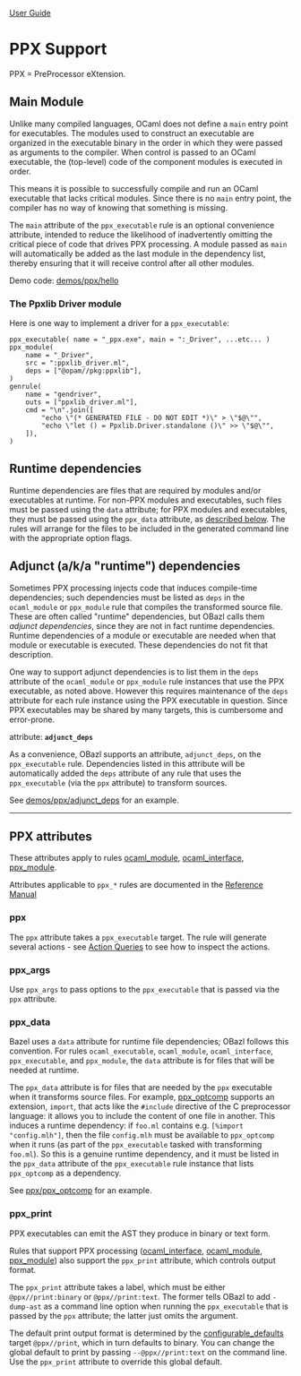 [User Guide](index.md)

# PPX Support

PPX = PreProcessor eXtension.

## <a name="main_module">Main Module</a>

Unlike many compiled languages, OCaml does not define a `main` entry
point for executables. The modules used to construct an executable are
organized in the executable binary in the order in which they were
passed as arguments to the compiler. When control is passed to an
OCaml executable, the (top-level) code of the component modules is
executed in order.

This means it is possible to successfully compile and run an OCaml
executable that lacks critical modules. Since there is no `main` entry
point, the compiler has no way of knowing that something is missing.

The `main` attribute of the `ppx_executable` rule is an optional convenience
attribute, intended to reduce the likelihood of inadvertently omitting
the critical piece of code that drives PPX processing. A module passed
as `main` will automatically be added as the last module in the
dependency list, thereby ensuring that it will receive control after
all other modules.

Demo code:  [demos/ppx/hello](https://github.com/obazl/dev_obazl/blob/aed0ce898b480c109ccd9b42fddc6f6c1640277c/demos/ppx/hello/BUILD.bazel#L53)

### The Ppxlib Driver module

Here is one way to implement a driver for a `ppx_executable`:

```
ppx_executable( name = "_ppx.exe", main = ":_Driver", ...etc... )
ppx_module(
    name = "_Driver",
    src = ":ppxlib_driver.ml",
    deps = ["@opam//pkg:ppxlib"],
)
genrule(
    name = "gendriver",
    outs = ["ppxlib_driver.ml"],
    cmd = "\n".join([
        "echo \"(* GENERATED FILE - DO NOT EDIT *)\" > \"$@\"",
        "echo \"let () = Ppxlib.Driver.standalone ()\" >> \"$@\"",
    ]),
)
```

## <a name="runtime-deps">Runtime dependencies</a>

Runtime dependencies are files that are required by modules and/or
executables at runtime. For non-PPX modules and executables, such
files must be passed using the `data` attribute; for PPX modules and
executables, they must be passed using the `ppx_data` attribute, as
[described below](#ppx_data).
The rules will arrange for the files to be included in the generated
command line with the appropriate option flags.

## <a id="adjunct_deps" name="adjunct_deps">Adjunct (a/k/a "runtime") dependencies</a>

Sometimes PPX processing injects code that induces compile-time
dependencies; such dependencies must be listed as `deps` in the
`ocaml_module` or `ppx_module` rule that compiles the transformed
source file. These are often called "runtime" dependencies, but OBazl
calls them _adjunct dependencies_, since they are not in fact runtime
dependencies. Runtime dependencies of a module or executable are
needed when that module or executable is executed. These dependencies
do not fit that description.

One way to support adjunct dependencies is to list them in the `deps`
attribute of the `ocaml_module` or `ppx_module` rule instances that
use the PPX executable, as noted above. However this requires
maintenance of the `deps` attribute for each rule instance using the
PPX executable in question. Since PPX executables may be shared by
many targets, this is cumbersome and error-prone.

attribute: **`adjunct_deps`**

As a convenience, OBazl supports an attribute, `adjunct_deps`, on the
`ppx_executable` rule. Dependencies listed in this attribute will be
automatically added the `deps` attribute of any rule that uses the
`ppx_executable` (via the `ppx` attribute) to transform sources.

See
[demos/ppx/adjunct_deps](https://github.com/obazl/dev_obazl/tree/main/demos/ppx/adjunct_deps)
for an example.

----
## <a name="ppx-attrs">PPX attributes</a>

These attributes apply to rules [ocaml_module](../refman/rules_ocaml.md#ocaml_module), [ocaml_interface](../refman/ocaml_rules.md#ocaml_interface), [ppx_module](../refman/rules_ppx.md#ppx_module).

Attributes applicable to `ppx_*` rules are documented in the [Reference Manual](../refman/rules_ppx.md)

### <a name="ppx">ppx</a>

The `ppx` attribute takes a `ppx_executable` target. The rule will
generate several actions - see [Action Queries](transparency.md#action_queries)
to see how to inspect the actions.

### <a name="ppx_args">ppx_args</a>

Use `ppx_args` to pass options to the `ppx_executable` that is passed via the `ppx` attribute.

### <a name="ppx_data">ppx_data</a>

Bazel uses a `data` attribute for runtime file dependencies; OBazl
follows this convention. For rules `ocaml_executable`, `ocaml_module`,
`ocaml_interface`, `ppx_executable`, and `ppx_module`, the `data`
attribute is for files that will be needed at runtime.

The `ppx_data` attribute is for files that are needed by the `ppx`
executable when it transforms source files. For example,
[ppx_optcomp]() supports an extension, `import`, that acts like
the `#include` directive of the C preprocessor language: it allows you
to include the content of one file in another. This induces a runtime
dependency: if `foo.ml` contains e.g. `[%import "config.mlh"]`, then
the file `config.mlh` must be available to `ppx_optcomp` when it runs
(as part of the `ppx_executable` tasked with transforming `foo.ml`).
So this is a genuine runtime dependency, and it must be listed in the
`ppx_data` attribute of the `ppx_executable` rule instance that lists
`ppx_optcomp` as a dependency.

See [ppx/ppx_optcomp](https://github.com/obazl/dev_obazl/blob/c0f01d6ae66ecdebbbfac687120ef734886542d4/demos/ppx/ppx_optcomp/BUILD.bazel#L27) for an example.

### <a name="ppx_print">ppx_print</a>

PPX executables can emit the AST they produce in binary or text form.

Rules that support PPX processing
([ocaml_interface](../refman/rules_ocaml.md#ocaml_interface),
[ocaml_module](../refman/rules_ocaml.md#ocaml_module),
[ppx_module](../refman/rules_ppx.md#ppx_module)) also support the
`ppx_print` attribute, which controls output format.

The `ppx_print` attribute takes a label, which must be either
`@ppx//print:binary` or `@ppx//print:text`. The former tells OBazl to
add `-dump-ast` as a command line option when running the
`ppx_executable` that is passed by the `ppx` attribute; the latter
just omits the argument.

The default print output format is determined by the
[configurable_defaults](configurable_defaults.md) target
`@ppx//print`, which in turn defaults to binary. You can change the
global default to print by passing `--@ppx//print:text` on the command
line. Use the `ppx_print` attribute to override this global default.